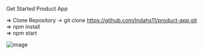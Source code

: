 Get Started Product App

=> Clone Repository -> git clone https://github.com/Indahs11/product-app.git </br>
=> npm install </br>
=> npm start </br>

![image](https://user-images.githubusercontent.com/68583135/178091904-b38bae9d-4444-4c30-9f2d-db40078523e5.png)
